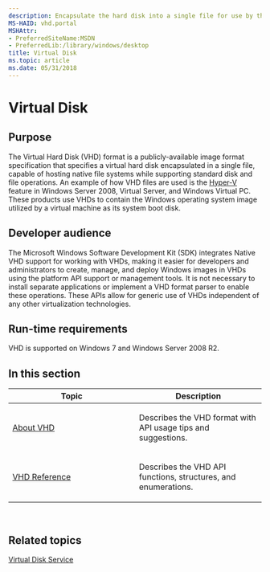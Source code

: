 ```yaml
---
description: Encapsulate the hard disk into a single file for use by the operating system as a virtual disk. Virtual disks can function as boot disks and can host native file systems (NTFS, FAT, exFAT, and UDFS) while supporting standard disk and file operations.
MS-HAID: vhd.portal
MSHAttr:
- PreferredSiteName:MSDN
- PreferredLib:/library/windows/desktop
title: Virtual Disk
ms.topic: article
ms.date: 05/31/2018
---
```


# <span id="vhd.portal"></span>Virtual Disk

## <span id="purpose"></span>Purpose

The Virtual Hard Disk (VHD) format is a publicly-available image format specification that specifies a virtual hard disk encapsulated in a single file, capable of hosting native file systems while supporting standard disk and file operations. An example of how VHD files are used is the [Hyper-V](https://www.microsoft.com/windowsserver2008/en/us/hyperv.aspx) feature in Windows Server 2008, Virtual Server, and Windows Virtual PC. These products use VHDs to contain the Windows operating system image utilized by a virtual machine as its system boot disk.

## <span id="developer_audience_heading"></span>Developer audience

The Microsoft Windows Software Development Kit (SDK) integrates Native VHD support for working with VHDs, making it easier for developers and administrators to create, manage, and deploy Windows images in VHDs using the platform API support or management tools. It is not necessary to install separate applications or implement a VHD format parser to enable these operations. These APIs allow for generic use of VHDs independent of any other virtualization technologies.

## <span id="run_time_requirements_heading"></span>Run-time requirements

VHD is supported on Windows 7 and Windows Server 2008 R2.

## <span id="in_this_section"></span>In this section

<table>
<colgroup>
<col style="width: 50%" />
<col style="width: 50%" />
</colgroup>
<thead>
<tr class="header">
<th>Topic</th>
<th>Description</th>
</tr>
</thead>
<tbody>
<tr class="odd">
<td><p><a href="about-vhd.md">About VHD</a></p></td>
<td><p>Describes the VHD format with API usage tips and suggestions.</p></td>
</tr>
<tr class="even">
<td><p><a href="vhd-reference.md">VHD Reference</a></p></td>
<td><p>Describes the VHD API functions, structures, and enumerations.</p></td>
</tr>
</tbody>
</table>

 

## <span id="related_topics"></span>Related topics

[Virtual Disk Service](/windows/desktop/VDS/virtual-disk-service-portal)

 

 
